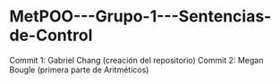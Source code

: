 # MetPOO---Grupo-1---Sentencias-de-Control

Commit 1: Gabriel Chang (creación del repositorio)
Commit 2: Megan Bougle (primera parte de Aritméticos)
